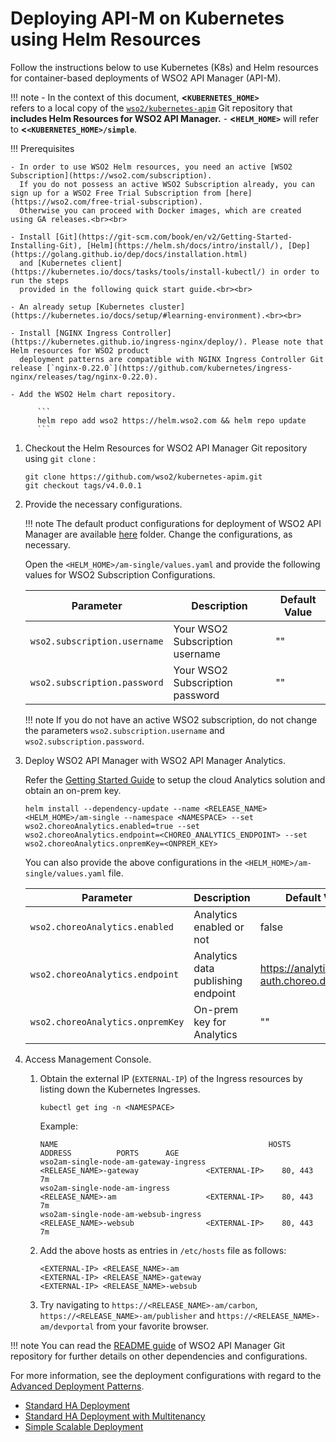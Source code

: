 # Deploying API-M on Kubernetes using Helm Resources

Follow the instructions below to use Kubernetes (K8s) and Helm resources for container-based deployments of WSO2 API Manager (API-M).

!!! note
        -   In the context of this document, **&lt;`KUBERNETES_HOME>         `** refers to a local copy of the [`wso2/kubernetes-apim`](https://github.com/wso2/kubernetes-apim/) Git repository that **includes Helm Resources for WSO2 API Manager.**
        -   **&lt;`HELM_HOME>`** will refer to **&lt;`<KUBERNETES_HOME>/simple`**.

!!! Prerequisites
    
    - In order to use WSO2 Helm resources, you need an active [WSO2 Subscription](https://wso2.com/subscription).
      If you do not possess an active WSO2 Subscription already, you can sign up for a WSO2 Free Trial Subscription from [here](https://wso2.com/free-trial-subscription).
      Otherwise you can proceed with Docker images, which are created using GA releases.<br><br>
    
    - Install [Git](https://git-scm.com/book/en/v2/Getting-Started-Installing-Git), [Helm](https://helm.sh/docs/intro/install/), [Dep](https://golang.github.io/dep/docs/installation.html)
      and [Kubernetes client](https://kubernetes.io/docs/tasks/tools/install-kubectl/) in order to run the steps
      provided in the following quick start guide.<br><br>
    
    - An already setup [Kubernetes cluster](https://kubernetes.io/docs/setup/#learning-environment).<br><br>
    
    - Install [NGINX Ingress Controller](https://kubernetes.github.io/ingress-nginx/deploy/). Please note that Helm resources for WSO2 product
      deployment patterns are compatible with NGINX Ingress Controller Git release [`nginx-0.22.0`](https://github.com/kubernetes/ingress-nginx/releases/tag/nginx-0.22.0).
    
    - Add the WSO2 Helm chart repository.
        
          ```
          helm repo add wso2 https://helm.wso2.com && helm repo update
          ```

1.  Checkout the Helm Resources for WSO2 API Manager Git repository using `git clone` :

    ``` 
    git clone https://github.com/wso2/kubernetes-apim.git
    git checkout tags/v4.0.0.1
    ```

2.  Provide the necessary configurations.

    !!! note
        The default product configurations for deployment of WSO2 API Manager are available [here](https://github.com/wso2/kubernetes-apim/tree/v4.0.0.1/simple/am-single/templates) folder. Change the configurations, as necessary.

    Open the `<HELM_HOME>/am-single/values.yaml` and provide the following values for WSO2 Subscription Configurations.
    
     
    | Parameter                                                                   | Description                                                                               | Default Value               |
    |-----------------------------------------------------------------------------|-------------------------------------------------------------------------------------------|-----------------------------|
    | `wso2.subscription.username`                                                | Your WSO2 Subscription username                                                           | ""                          |
    | `wso2.subscription.password`                                                | Your WSO2 Subscription password                                                           | ""                          |
    
    !!! note
        If you do not have an active WSO2 subscription, do not change the parameters `wso2.subscription.username` and `wso2.subscription.password`. 


3.  Deploy WSO2 API Manager with WSO2 API Manager Analytics.

     Refer the [Getting Started Guide]({{base_path}}/api-analytics/getting-started-guide) to setup the cloud Analytics solution and obtain an on-prem key.

    ```
    helm install --dependency-update --name <RELEASE_NAME> <HELM_HOME>/am-single --namespace <NAMESPACE> --set wso2.choreoAnalytics.enabled=true --set wso2.choreoAnalytics.endpoint=<CHOREO_ANALYTICS_ENDPOINT> --set wso2.choreoAnalytics.onpremKey=<ONPREM_KEY>
    ```

    You can also provide the above configurations in the `<HELM_HOME>/am-single/values.yaml` file.

    | Parameter                                                                   | Description                                                                               | Default Value               |
    |-----------------------------------------------------------------------------|-------------------------------------------------------------------------------------------|-----------------------------|
    | `wso2.choreoAnalytics.enabled`                                                | Analytics enabled or not                                                           | false                          |
    | `wso2.choreoAnalytics.endpoint`                                                | Analytics data publishing endpoint                                                           | https://analytics-event-auth.choreo.dev/auth/v1                          |
    | `wso2.choreoAnalytics.onpremKey`                                                | On-prem key for Analytics                                                           | ""                          |

4.  Access Management Console.

    1.  Obtain the external IP (`EXTERNAL-IP`) of the Ingress resources by listing down the Kubernetes Ingresses.
    
        ```
        kubectl get ing -n <NAMESPACE>
        ```
        Example:
        ```
        NAME                                               HOSTS                                ADDRESS          PORTS      AGE
        wso2am-single-node-am-gateway-ingress              <RELEASE_NAME>-gateway               <EXTERNAL-IP>    80, 443    7m
        wso2am-single-node-am-ingress                      <RELEASE_NAME>-am                    <EXTERNAL-IP>    80, 443    7m
        wso2am-single-node-am-websub-ingress               <RELEASE_NAME>-websub                <EXTERNAL-IP>    80, 443    7m
        ```

    2.  Add the above hosts as entries in `/etc/hosts` file as follows:
    
          ```
          <EXTERNAL-IP>	<RELEASE_NAME>-am
          <EXTERNAL-IP>	<RELEASE_NAME>-gateway
          <EXTERNAL-IP>	<RELEASE_NAME>-websub
          ```

    3.  Try navigating to `https://<RELEASE_NAME>-am/carbon`, `https://<RELEASE_NAME>-am/publisher` and `https://<RELEASE_NAME>-am/devportal` from your favorite browser.
    
!!! note
    You can read the [README guide](https://github.com/wso2/kubernetes-apim/blob/v4.0.0.1/simple/am-single/README.md) of WSO2 API Manager Git repository for further details on other dependencies and configurations.

For more information, see the deployment configurations with regard to the [Advanced Deployment Patterns]({{base_path}}/install-and-setup/setup/deployment-overview/).

- [Standard HA Deployment](https://github.com/wso2/kubernetes-apim/blob/v4.0.0.1/advanced/am-pattern-1/README.md)
- [Standard HA Deployment with Multitenancy](https://github.com/wso2/kubernetes-apim/blob/v4.0.0.1/advanced/am-pattern-2/README.md)
- [Simple Scalable Deployment](https://github.com/wso2/kubernetes-apim/blob/v4.0.0.1/advanced/am-pattern-3/README.md)
